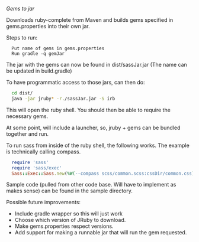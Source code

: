 *Gems to jar*

Downloads ruby-complete from Maven and builds gems specified in gems.properties into their own jar.

Steps to run:
```
  Put name of gems in gems.properties
  Run gradle -q gemJar
```
The jar with the gems can now be found in dist/sassJar.jar (The name can be updated in build.gradle)

To have programmatic access to those jars, can then do:

```bash
  cd dist/
  java -jar jruby* -r./sassJar.jar -S irb
```

This will open the ruby shell.  You should then be able to require the necessary gems.

At some point, will include a launcher, so, jruby + gems can be bundled together and run.

To run sass from inside of the ruby shell, the following works.  The example is technically calling compass.

```ruby
  require 'sass'
  require 'sass/exec'
  Sass::Exec::Sass.new(%W(--compass scss/common.scss:cssDir/common.css)).parse

```

Sample code (pulled from other code base.  Will have to implement as makes sense) can be found in the sample directory.


Possible future improvements:

  * Include gradle wrapper so this will just work
  * Choose which version of JRuby to download.
  * Make gems.properties respect versions.
  * Add support for making a runnable jar that will run the gem requested.
  

